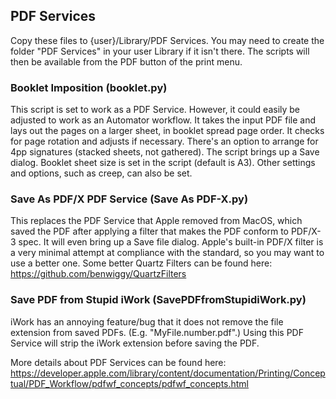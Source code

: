 ## PDF Services

Copy these files to {user}/Library/PDF Services. You may need to create the folder "PDF Services" in your user Library if it isn't there. The scripts will then be available from the PDF button of the print menu.


### Booklet Imposition (booklet.py)
This script is set to work as a PDF Service. However, it could easily be adjusted to work as an Automator workflow. It takes the input PDF file and lays out the pages on a larger sheet, in booklet spread page order. It checks for page rotation and adjusts if necessary. There's an option to arrange for 4pp signatures (stacked sheets, not gathered). The script brings up a Save dialog.
Booklet sheet size is set in the script (default is A3). Other settings and options, such as creep, can also be set.

### Save As PDF/X PDF Service (Save As PDF-X.py)
This replaces the PDF Service that Apple removed from MacOS, which saved the PDF after applying a filter that makes the PDF conform to PDF/X-3 spec. It will even bring up a Save file dialog. Apple's built-in PDF/X filter is a very minimal attempt at compliance with the standard, so you may want to use a better one. 
Some better Quartz Filters can be found here:
https://github.com/benwiggy/QuartzFilters

### Save PDF from Stupid iWork (SavePDFfromStupidiWork.py)
iWork has an annoying feature/bug that it does not remove the file extension from saved PDFs. (E.g. "MyFile.number.pdf".) Using this PDF Service will strip the iWork extension before saving the PDF. 

More details about PDF Services can be found here:
https://developer.apple.com/library/content/documentation/Printing/Conceptual/PDF_Workflow/pdfwf_concepts/pdfwf_concepts.html
